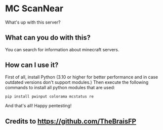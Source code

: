 # MC ScanNear
What's up with this server?
## What can you do with this?
You can search for information about minecraft servers.
## How can I use it?
First of all, install Python (3.10 or higher for better performance and in case outdated versions don't support modules.)
Then execute the following commands to install all python modules that are used:
```bash
pip install pwinput colorama mcstatus re
```
And that's all! Happy pentesting!
## Credits to https://github.com/TheBraisFP
